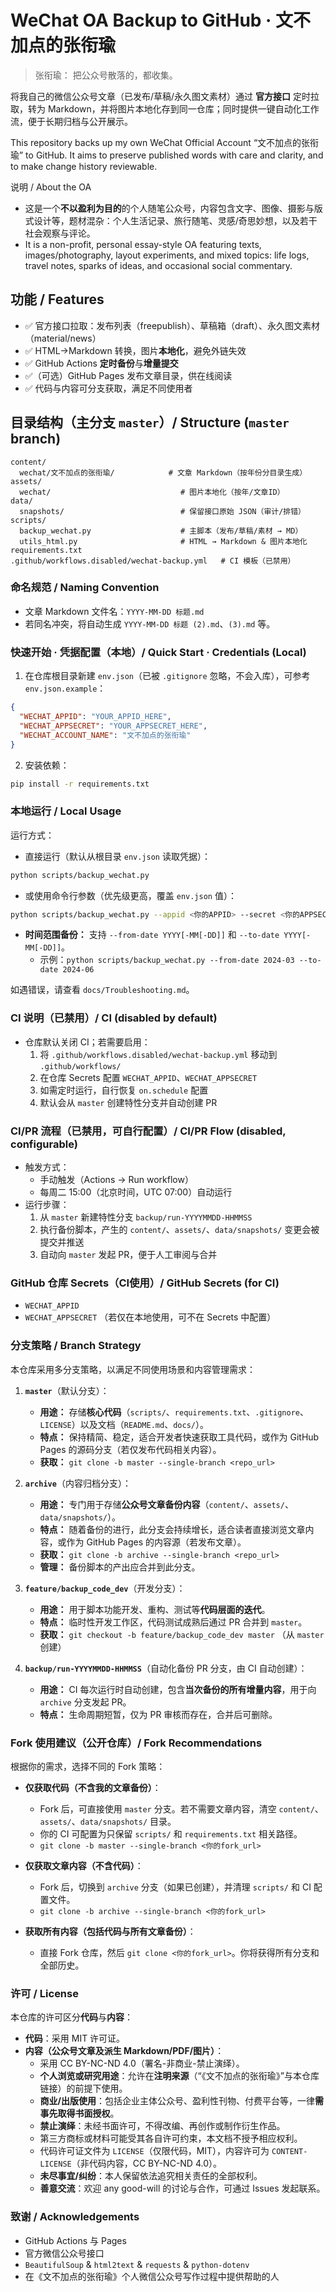 ﻿# WeChat OA Backup to GitHub · 文不加点的张衔瑜

> 张衔瑜：
> 把公众号散落的，都收集。

将我自己的微信公众号文章（已发布/草稿/永久图文素材）通过 **官方接口** 定时拉取，转为 Markdown，并将图片本地化存到同一仓库；同时提供一键自动化工作流，便于长期归档与公开展示。

This repository backs up my own WeChat Official Account “文不加点的张衔瑜” to GitHub.
It aims to preserve published words with care and clarity, and to make change history reviewable.

说明 / About the OA
- 这是一个**不以盈利为目的**的个人随笔公众号，内容包含文字、图像、摄影与版式设计等，题材混杂：个人生活记录、旅行随笔、灵感/奇思妙想，以及若干社会观察与评论。
- It is a non-profit, personal essay-style OA featuring texts, images/photography, layout experiments, and mixed topics: life logs, travel notes, sparks of ideas, and occasional social commentary.

## 功能 / Features
- ✅ 官方接口拉取：发布列表（freepublish）、草稿箱（draft）、永久图文素材（material/news）  
- ✅ HTML→Markdown 转换，图片**本地化**，避免外链失效  
- ✅ GitHub Actions **定时备份**与**增量提交**  
- ✅（可选）GitHub Pages 发布文章目录，供在线阅读  
- ✅ 代码与内容可分支获取，满足不同使用者

## 目录结构（主分支 `master`）/ Structure (`master` branch)
```text
content/
  wechat/文不加点的张衔瑜/            # 文章 Markdown（按年份分目录生成）
assets/
  wechat/                             # 图片本地化（按年/文章ID）
data/
  snapshots/                          # 保留接口原始 JSON（审计/排错）
scripts/
  backup_wechat.py                    # 主脚本（发布/草稿/素材 → MD）
  utils_html.py                       # HTML → Markdown & 图片本地化
requirements.txt
.github/workflows.disabled/wechat-backup.yml   # CI 模板（已禁用）
```

### 命名规范 / Naming Convention
- 文章 Markdown 文件名：`YYYY-MM-DD 标题.md`
- 若同名冲突，将自动生成 `YYYY-MM-DD 标题 (2).md`、`(3).md` 等。

### 快速开始 · 凭据配置（本地）/ Quick Start · Credentials (Local)
1) 在仓库根目录新建 `env.json`（已被 `.gitignore` 忽略，不会入库），可参考 `env.json.example`：
```json
{
  "WECHAT_APPID": "YOUR_APPID_HERE",
  "WECHAT_APPSECRET": "YOUR_APPSECRET_HERE",
  "WECHAT_ACCOUNT_NAME": "文不加点的张衔瑜"
}
```

2) 安装依赖：
```bash
pip install -r requirements.txt
```

### 本地运行 / Local Usage
运行方式：
- 直接运行（默认从根目录 `env.json` 读取凭据）：
```bash
python scripts/backup_wechat.py
```
- 或使用命令行参数（优先级更高，覆盖 `env.json` 值）：
```bash
python scripts/backup_wechat.py --appid <你的APPID> --secret <你的APPSECRET> --account-name "文不加点的张衔瑜"
```
- **时间范围备份：** 支持 `--from-date YYYY[-MM[-DD]]` 和 `--to-date YYYY[-MM[-DD]]`。
  - 示例：`python scripts/backup_wechat.py --from-date 2024-03 --to-date 2024-06`

如遇错误，请查看 `docs/Troubleshooting.md`。

### CI 说明（已禁用）/ CI (disabled by default)
- 仓库默认关闭 CI；若需要启用：
  1) 将 `.github/workflows.disabled/wechat-backup.yml` 移动到 `.github/workflows/`
  2) 在仓库 Secrets 配置 `WECHAT_APPID`、`WECHAT_APPSECRET`
  3) 如需定时运行，自行恢复 `on.schedule` 配置
  4) 默认会从 `master` 创建特性分支并自动创建 PR

### CI/PR 流程（已禁用，可自行配置）/ CI/PR Flow (disabled, configurable)
- 触发方式：
  - 手动触发（Actions → Run workflow）
  - 每周二 15:00（北京时间，UTC 07:00）自动运行
- 运行步骤：
  1) 从 `master` 新建特性分支 `backup/run-YYYYMMDD-HHMMSS`
  2) 执行备份脚本，产生的 `content/`、`assets/`、`data/snapshots/` 变更会被提交并推送
  3) 自动向 `master` 发起 PR，便于人工审阅与合并

### GitHub 仓库 Secrets（CI使用）/ GitHub Secrets (for CI)
- `WECHAT_APPID`
- `WECHAT_APPSECRET`
（若仅在本地使用，可不在 Secrets 中配置）

### 分支策略 / Branch Strategy
本仓库采用多分支策略，以满足不同使用场景和内容管理需求：

1.  **`master`**（默认分支）：
    - **用途：** 存储**核心代码**（`scripts/`、`requirements.txt`、`.gitignore`、`LICENSE`）以及文档（`README.md`、`docs/`）。
    - **特点：** 保持精简、稳定，适合开发者快速获取工具代码，或作为 GitHub Pages 的源码分支（若仅发布代码相关内容）。
    - **获取：** `git clone -b master --single-branch <repo_url>`

2.  **`archive`**（内容归档分支）：
    - **用途：** 专门用于存储**公众号文章备份内容**（`content/`、`assets/`、`data/snapshots/`）。
    - **特点：** 随着备份的进行，此分支会持续增长，适合读者直接浏览文章内容，或作为 GitHub Pages 的内容源（若发布文章）。
    - **获取：** `git clone -b archive --single-branch <repo_url>`
    - **管理：** 备份脚本的产出应合并到此分支。

3.  **`feature/backup_code_dev`**（开发分支）：
    - **用途：** 用于脚本功能开发、重构、测试等**代码层面的迭代**。
    - **特点：** 临时性开发工作区，代码测试成熟后通过 PR 合并到 `master`。
    - **获取：** `git checkout -b feature/backup_code_dev master` （从 `master` 创建）

4.  **`backup/run-YYYYMMDD-HHMMSS`**（自动化备份 PR 分支，由 CI 自动创建）：
    - **用途：** CI 每次运行时自动创建，包含**当次备份的所有增量内容**，用于向 `archive` 分支发起 PR。
    - **特点：** 生命周期短暂，仅为 PR 审核而存在，合并后可删除。

### Fork 使用建议（公开仓库）/ Fork Recommendations
根据你的需求，选择不同的 Fork 策略：

- **仅获取代码（不含我的文章备份）**：
  - Fork 后，可直接使用 `master` 分支。若不需要文章内容，清空 `content/`、`assets/`、`data/snapshots/` 目录。
  - 你的 CI 可配置为只保留 `scripts/` 和 `requirements.txt` 相关路径。
  - `git clone -b master --single-branch <你的fork_url>`

- **仅获取文章内容（不含代码）**：
  - Fork 后，切换到 `archive` 分支（如果已创建），并清理 `scripts/` 和 CI 配置文件。
  - `git clone -b archive --single-branch <你的fork_url>`

- **获取所有内容（包括代码与所有文章备份）**：
  - 直接 Fork 仓库，然后 `git clone <你的fork_url>`。你将获得所有分支和全部历史。

### 许可 / License
本仓库的许可区分**代码**与**内容**：

- **代码**：采用 MIT 许可证。
- **内容（公众号文章及派生 Markdown/PDF/图片）**：
  - 采用 CC BY-NC-ND 4.0（署名-非商业-禁止演绎）。
  - **个人浏览或研究用途**：允许在**注明来源**（“《文不加点的张衔瑜》”与本仓库链接）的前提下使用。
  - **商业/出版使用**：包括企业主体公众号、盈利性刊物、付费平台等，一律**需事先取得书面授权**。
  - **禁止演绎**：未经书面许可，不得改编、再创作或制作衍生作品。
  - 第三方商标或材料可能受其各自许可约束，本文档不授予相应权利。
  - 代码许可证文件为 `LICENSE`（仅限代码，MIT），内容许可为 `CONTENT-LICENSE`（非代码内容，CC BY-NC-ND 4.0）。
  - **未尽事宜/纠纷**：本人保留依法追究相关责任的全部权利。
  - **善意交流**：欢迎 any good-will 的讨论与合作，可通过 Issues 发起联系。

### 致谢 / Acknowledgements
* GitHub Actions 与 Pages
* 官方微信公众号接口
* `BeautifulSoup` & `html2text` & `requests` & `python-dotenv`
* 在《文不加点的张衔瑜》个人微信公众号写作过程中提供帮助的人